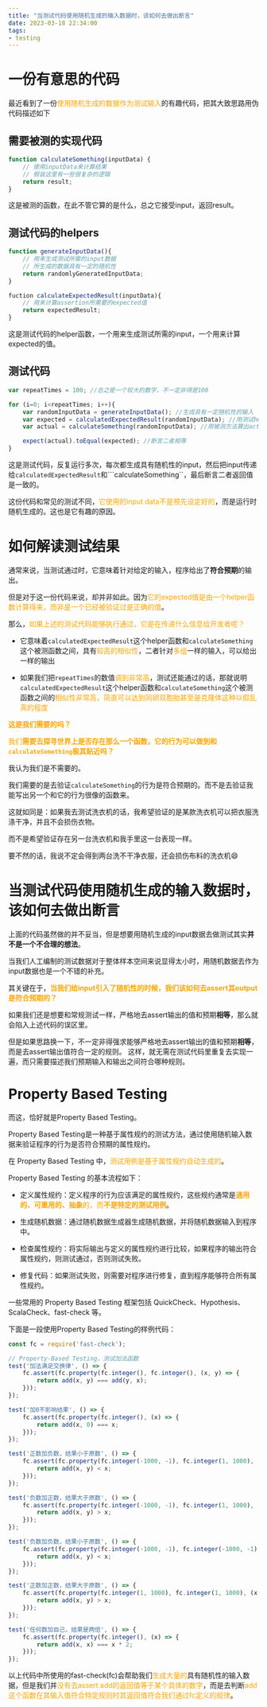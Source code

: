 ```yaml
---
title: "当测试代码使用随机生成的输入数据时，该如何去做出断言"
date: 2023-03-18 22:34:00
tags:
- testing
---
```


# 一份有意思的代码

最近看到了一份<span style="color:orange;">使用随机生成的数据作为测试输入</span>的有趣代码，把其大致思路用伪代码描述如下 

## 需要被测的实现代码

```javascript
function calculateSomething(inputData) {
    // 使用inputData来计算结果
    // 假装这里有一些很复杂的逻辑
    return result;
}
```

这是被测的函数，在此不管它算的是什么，总之它接受input，返回result。

## 测试代码的helpers

```javascript
function generateInputData(){
    // 用来生成测试所需的input数据
    // 所生成的数据具有一定的随机性
    return randomlyGeneratedInputData;
}

fuction calculateExpectedResult(inputData){
    // 用来计算assertion所需要的expected值
    return expectedResult;
}
```

这是测试代码的helper函数，一个用来生成测试所需的input，一个用来计算expected的值。

## 测试代码

```javascript
var repeatTimes = 100; //总之是一个较大的数字，不一定非得是100

for (i=0; i<repeatTimes; i++){
    var randomInputData = generateInputData(); //生成具有一定随机性的输入
    var expected = calculatedExpectedResult(randomInputData); //用测试helper算出expected
    var actual = calculateSomething(randomInputData); //用被测方法算出actual

    expect(actual).toEqual(expected); //断言二者相等
}
```

这是测试代码，反复运行多次，每次都生成具有随机性的input，然后把input传递给```calculatedExpectedResult```和```calculateSomething``，最后断言二者返回值是一致的。

这份代码和常见的测试不同，<span style="color:orange;">它使用的input data不是预先设定好的</span>，而是运行时随机生成的。这也是它有趣的原因。

# 如何解读测试结果

通常来说，当测试通过时，它意味着针对给定的输入，程序给出了**符合预期**的输出。

但是对于这一份代码来说，却并非如此。因为<span style="color:orange;">它的expected值是由一个helper函数计算得来，而非是一个已经被验证过是正确的值</span>。

那么，<span style="color:orange;">如果上述的测试代码能够执行通过，它是在传递什么信息给开发者呢？</span>

* 它意味着```calculatedExpectedResult```这个helper函数和```calculateSomething```这个被测函数之间，具有<span style="color:orange;">较高的相似性</span>，二者针对<span style="color:orange;">多组</span>一样的输入，可以给出一样的输出

* 如果我们把```repeatTimes```的数值<span style="color:orange;">调到非常高</span>，测试还能通过的话，那就说明```calculatedExpectedResult```这个helper函数和```calculateSomething```这个被测函数之间的<span style="color:orange;">相似性非常高，简直可以达到同卵双胞胎甚至是克隆体这种以假乱真的程度</span>

<span style="color:orange;">**这是我们需要的吗？**</span>

<span style="color:orange;">我们**需要去探寻世界上是否存在那么一个函数，它的行为可以做到和```calculateSomething```极其贴近吗？**</span>

我认为我们是不需要的。

我们需要的是去验证```calculateSomething```的行为是符合预期的。而不是去验证我能写出另一个和它的行为很像的函数来。

这就如同是：如果我去测试洗衣机的话，我希望验证的是某款洗衣机可以把衣服洗涤干净，并且不会损伤衣物。

而不是希望验证存在另一台洗衣机和我手里这一台表现一样。

要不然的话，我说不定会得到两台洗不干净衣服，还会损伤布料的洗衣机😄

# 当测试代码使用随机生成的输入数据时，该如何去做出断言

上面的代码虽然做的并不妥当，但是想要用随机生成的input数据去做测试其实**并不是一个不合理的想法**。

当我们人工编制的测试数据对于整体样本空间来说显得太小时，用随机数据去作为input数据也是一个不错的补充。

其关键在于，<span style="color:orange;">**当我们给input引入了随机性的时候，我们该如何去assert其output是符合预期的？**</span>

如果我们还是想要和常规测试一样，严格地去assert输出的值和预期**相等**，那么就会陷入上述代码的误区里。

但是如果思路换一下，不一定非得强求能够严格地去assert输出的值和预期**相等**，而是去assert输出值符合一定的规则。
这样，就无需在测试代码里重复去实现一遍，而只需要描述我们预期输入和输出之间符合哪种规则。

# Property Based Testing

而这，恰好就是Property Based Testing。

Property Based Testing是一种基于属性规约的测试方法，通过使用随机输入数据来验证程序的行为是否符合预期的属性规约。

在 Property Based Testing 中，<span style="color:orange;">测试用例是基于属性规约自动生成的</span>。

Property Based Testing 的基本流程如下：

* 定义属性规约：定义程序的行为应该满足的属性规约，这些规约通常是<span style="color:orange;">**通用的、可重用的、抽象**的，而**不是特定的测试用例**</span>。

* 生成随机数据：通过随机数据生成器生成随机数据，并将随机数据输入到程序中。

* 检查属性规约：将实际输出与定义的属性规约进行比较，如果程序的输出符合属性规约，则测试通过，否则测试失败。

* 修复代码：如果测试失败，则需要对程序进行修复，直到程序能够符合所有属性规约。

一些常用的 Property Based Testing 框架包括 QuickCheck、Hypothesis、ScalaCheck、fast-check 等。

下面是一段使用Property Based Testing的样例代码：

```javascript
const fc = require('fast-check');

// Property-Based Testing，测试加法函数
test('加法满足交换律', () => {
    fc.assert(fc.property(fc.integer(), fc.integer(), (x, y) => {
        return add(x, y) === add(y, x);
    }));
});

test('加0不影响结果', () => {
    fc.assert(fc.property(fc.integer(), (x) => {
        return add(x, 0) === x;
    }));
});

test('正数加负数，结果小于原数', () => {
    fc.assert(fc.property(fc.integer(-1000, -1), fc.integer(1, 1000), (x, y) => {
        return add(x, y) < x;
    }));
});

test('负数加正数，结果大于原数', () => {
    fc.assert(fc.property(fc.integer(-1000, -1), fc.integer(1, 1000), (x, y) => {
        return add(x, y) > x;
    }));
});

test('负数加负数，结果小于原数', () => {
    fc.assert(fc.property(fc.integer(-1000, -1), fc.integer(-1000, -1), (x, y) => {
        return add(x, y) < x;
    }));
});

test('正数加正数，结果大于原数', () => {
    fc.assert(fc.property(fc.integer(1, 1000), fc.integer(1, 1000), (x, y) => {
        return add(x, y) > x;
    }));
});

test('任何数加自己，结果是两倍', () => {
    fc.assert(fc.property(fc.integer(), (x) => {
        return add(x, x) === x * 2;
    }));
});
```

以上代码中所使用的fast-check(fc)会帮助我们<span style="color:orange;">生成大量的</span>具有随机性的输入数据，但是我们并<span style="color:orange;">没有去assert add的返回值等于某个具体的数字</span>，而是去判断<span style="color:orange;">add这个函数在其输入值符合特定规则时其返回值符合我们通过fc定义的规律</span>。
